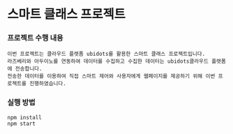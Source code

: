 # 스마트 클래스 프로젝트

### 프로젝트 수행 내용
    이번 프로젝트는 클라우드 플랫폼 ubidots를 활용한 스마트 클래스 프로젝트입니다.
    라즈베리와 아두이노를 연동하여 데이터를 수집하고 수집한 데이터는 ubidots클라우드 플랫폼에 전송합니다.
    전송한 데이터를 이용하여 직접 스마트 제어와 사용자에게 웹페이지를 제공하기 위해 이번 프로젝트를 진행하였습니다.

### 실행 방법
    npm install
    npm start
